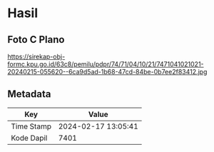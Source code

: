 # Hasil

## Foto C Plano

https://sirekap-obj-formc.kpu.go.id/63c8/pemilu/pdpr/74/71/04/10/21/7471041021021-20240215-055620--6ca9d5ad-1b68-47cd-84be-0b7ee2f83412.jpg


## Metadata

| Key        | Value               |
| ---------- | ------------------- |
| Time Stamp | 2024-02-17 13:05:41 |
| Kode Dapil | 7401                |



